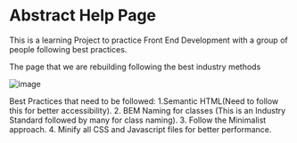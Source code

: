 # Abstract Help Page

This is a learning Project to practice Front End Development with a group of people following best practices.

The page that we are rebuilding following the best industry methods

![image]((https://www.frontendpractice.com/_next/image?url=%2Ffullsize%2FC2-abstract.png&w=1200&q=90))

Best Practices that need to be followed:
1.Semantic HTML(Need to follow this for better accessibility).
2. BEM Naming for classes (This is an Industry Standard followed by many for class naming).
3. Follow the Minimalist approach.
4. Minify all CSS and Javascript files for better performance.


